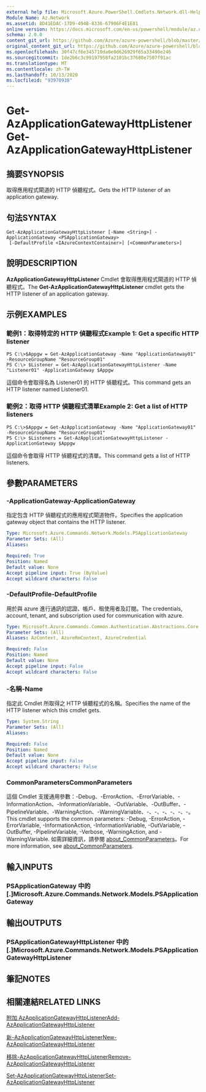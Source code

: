 ```yaml
---
external help file: Microsoft.Azure.PowerShell.Cmdlets.Network.dll-Help.xml
Module Name: Az.Network
ms.assetid: 8D41EDAC-17D9-494B-8336-67906F4E1E81
online version: https://docs.microsoft.com/en-us/powershell/module/az.network/get-azapplicationgatewayhttplistener
schema: 2.0.0
content_git_url: https://github.com/Azure/azure-powershell/blob/master/src/Network/Network/help/Get-AzApplicationGatewayHttpListener.md
original_content_git_url: https://github.com/Azure/azure-powershell/blob/master/src/Network/Network/help/Get-AzApplicationGatewayHttpListener.md
ms.openlocfilehash: 30f47cf6e345710da0e0d626929f65a33490e246
ms.sourcegitcommit: 1de2b6c3c99197958fa2101bc37680e7507f91ac
ms.translationtype: MT
ms.contentlocale: zh-TW
ms.lasthandoff: 10/13/2020
ms.locfileid: "93970938"
---
```

# <span data-ttu-id="02c24-101">Get-AzApplicationGatewayHttpListener</span><span class="sxs-lookup"><span data-stu-id="02c24-101">Get-AzApplicationGatewayHttpListener</span></span>

## <span data-ttu-id="02c24-102">摘要</span><span class="sxs-lookup"><span data-stu-id="02c24-102">SYNOPSIS</span></span>
<span data-ttu-id="02c24-103">取得應用程式閘道的 HTTP 偵聽程式。</span><span class="sxs-lookup"><span data-stu-id="02c24-103">Gets the HTTP listener of an application gateway.</span></span>

## <span data-ttu-id="02c24-104">句法</span><span class="sxs-lookup"><span data-stu-id="02c24-104">SYNTAX</span></span>

```
Get-AzApplicationGatewayHttpListener [-Name <String>] -ApplicationGateway <PSApplicationGateway>
 [-DefaultProfile <IAzureContextContainer>] [<CommonParameters>]
```

## <span data-ttu-id="02c24-105">說明</span><span class="sxs-lookup"><span data-stu-id="02c24-105">DESCRIPTION</span></span>
<span data-ttu-id="02c24-106">**AzApplicationGatewayHttpListener** Cmdlet 會取得應用程式閘道的 HTTP 偵聽程式。</span><span class="sxs-lookup"><span data-stu-id="02c24-106">The **Get-AzApplicationGatewayHttpListener** cmdlet gets the HTTP listener of an application gateway.</span></span>

## <span data-ttu-id="02c24-107">示例</span><span class="sxs-lookup"><span data-stu-id="02c24-107">EXAMPLES</span></span>

### <span data-ttu-id="02c24-108">範例1：取得特定的 HTTP 偵聽程式</span><span class="sxs-lookup"><span data-stu-id="02c24-108">Example 1: Get a specific HTTP listener</span></span>
```
PS C:\>$Appgw = Get-AzApplicationGateway -Name "ApplicationGateway01" -ResourceGroupName "ResourceGroup01"
PS C:\> $Listener = Get-AzApplicationGatewayHttpListener -Name "Listener01" -ApplicationGateway $Appgw
```

<span data-ttu-id="02c24-109">這個命令會取得名為 Listener01 的 HTTP 偵聽程式。</span><span class="sxs-lookup"><span data-stu-id="02c24-109">This command gets an HTTP listener named Listener01.</span></span>

### <span data-ttu-id="02c24-110">範例2：取得 HTTP 偵聽程式清單</span><span class="sxs-lookup"><span data-stu-id="02c24-110">Example 2: Get a list of HTTP listeners</span></span>
```
PS C:\>$Appgw = Get-AzApplicationGateway -Name "ApplicationGateway01" -ResourceGroupName "ResourceGroup01"
PS C:\> $Listeners = Get-AzApplicationGatewayHttpListener -ApplicationGateway $Appgw
```

<span data-ttu-id="02c24-111">這個命令會取得 HTTP 偵聽程式的清單。</span><span class="sxs-lookup"><span data-stu-id="02c24-111">This command gets a list of HTTP listeners.</span></span>

## <span data-ttu-id="02c24-112">參數</span><span class="sxs-lookup"><span data-stu-id="02c24-112">PARAMETERS</span></span>

### <span data-ttu-id="02c24-113">-ApplicationGateway</span><span class="sxs-lookup"><span data-stu-id="02c24-113">-ApplicationGateway</span></span>
<span data-ttu-id="02c24-114">指定包含 HTTP 偵聽程式的應用程式閘道物件。</span><span class="sxs-lookup"><span data-stu-id="02c24-114">Specifies the application gateway object that contains the HTTP listener.</span></span>

```yaml
Type: Microsoft.Azure.Commands.Network.Models.PSApplicationGateway
Parameter Sets: (All)
Aliases:

Required: True
Position: Named
Default value: None
Accept pipeline input: True (ByValue)
Accept wildcard characters: False
```

### <span data-ttu-id="02c24-115">-DefaultProfile</span><span class="sxs-lookup"><span data-stu-id="02c24-115">-DefaultProfile</span></span>
<span data-ttu-id="02c24-116">用於與 azure 進行通訊的認證、帳戶、租使用者及訂閱。</span><span class="sxs-lookup"><span data-stu-id="02c24-116">The credentials, account, tenant, and subscription used for communication with azure.</span></span>

```yaml
Type: Microsoft.Azure.Commands.Common.Authentication.Abstractions.Core.IAzureContextContainer
Parameter Sets: (All)
Aliases: AzContext, AzureRmContext, AzureCredential

Required: False
Position: Named
Default value: None
Accept pipeline input: False
Accept wildcard characters: False
```

### <span data-ttu-id="02c24-117">-名稱</span><span class="sxs-lookup"><span data-stu-id="02c24-117">-Name</span></span>
<span data-ttu-id="02c24-118">指定此 Cmdlet 所取得之 HTTP 偵聽程式的名稱。</span><span class="sxs-lookup"><span data-stu-id="02c24-118">Specifies the name of the HTTP listener which this cmdlet gets.</span></span>

```yaml
Type: System.String
Parameter Sets: (All)
Aliases:

Required: False
Position: Named
Default value: None
Accept pipeline input: False
Accept wildcard characters: False
```

### <span data-ttu-id="02c24-119">CommonParameters</span><span class="sxs-lookup"><span data-stu-id="02c24-119">CommonParameters</span></span>
<span data-ttu-id="02c24-120">這個 Cmdlet 支援通用參數：-Debug、-ErrorAction、-ErrorVariable、-InformationAction、-InformationVariable、-OutVariable、-OutBuffer、-PipelineVariable、-WarningAction、-WarningVariable、-、-、-、-、-、-。</span><span class="sxs-lookup"><span data-stu-id="02c24-120">This cmdlet supports the common parameters: -Debug, -ErrorAction, -ErrorVariable, -InformationAction, -InformationVariable, -OutVariable, -OutBuffer, -PipelineVariable, -Verbose, -WarningAction, and -WarningVariable.</span></span> <span data-ttu-id="02c24-121">如需詳細資訊，請參閱 [about_CommonParameters](http://go.microsoft.com/fwlink/?LinkID=113216)。</span><span class="sxs-lookup"><span data-stu-id="02c24-121">For more information, see [about_CommonParameters](http://go.microsoft.com/fwlink/?LinkID=113216).</span></span>

## <span data-ttu-id="02c24-122">輸入</span><span class="sxs-lookup"><span data-stu-id="02c24-122">INPUTS</span></span>

### <span data-ttu-id="02c24-123">PSApplicationGateway 中的 [.]</span><span class="sxs-lookup"><span data-stu-id="02c24-123">Microsoft.Azure.Commands.Network.Models.PSApplicationGateway</span></span>

## <span data-ttu-id="02c24-124">輸出</span><span class="sxs-lookup"><span data-stu-id="02c24-124">OUTPUTS</span></span>

### <span data-ttu-id="02c24-125">PSApplicationGatewayHttpListener 中的 [.]</span><span class="sxs-lookup"><span data-stu-id="02c24-125">Microsoft.Azure.Commands.Network.Models.PSApplicationGatewayHttpListener</span></span>

## <span data-ttu-id="02c24-126">筆記</span><span class="sxs-lookup"><span data-stu-id="02c24-126">NOTES</span></span>

## <span data-ttu-id="02c24-127">相關連結</span><span class="sxs-lookup"><span data-stu-id="02c24-127">RELATED LINKS</span></span>

[<span data-ttu-id="02c24-128">附加 AzApplicationGatewayHttpListener</span><span class="sxs-lookup"><span data-stu-id="02c24-128">Add-AzApplicationGatewayHttpListener</span></span>](./Add-AzApplicationGatewayHttpListener.md)

[<span data-ttu-id="02c24-129">新-AzApplicationGatewayHttpListener</span><span class="sxs-lookup"><span data-stu-id="02c24-129">New-AzApplicationGatewayHttpListener</span></span>](./New-AzApplicationGatewayHttpListener.md)

[<span data-ttu-id="02c24-130">移除-AzApplicationGatewayHttpListener</span><span class="sxs-lookup"><span data-stu-id="02c24-130">Remove-AzApplicationGatewayHttpListener</span></span>](./Remove-AzApplicationGatewayHttpListener.md)

[<span data-ttu-id="02c24-131">Set-AzApplicationGatewayHttpListener</span><span class="sxs-lookup"><span data-stu-id="02c24-131">Set-AzApplicationGatewayHttpListener</span></span>](./Set-AzApplicationGatewayHttpListener.md)


